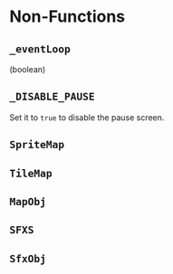 
# Non-Functions

## `_eventLoop`

(boolean)

## `_DISABLE_PAUSE`

Set it to `true` to disable the pause screen.

## `SpriteMap`

## `TileMap`

## `MapObj`

## `SFXS`

## `SfxObj`
